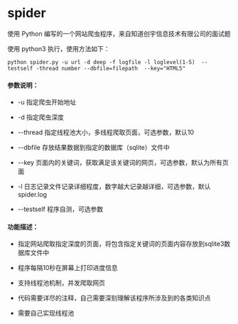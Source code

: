 # spider
使用 Python 编写的一个网站爬虫程序，来自知道创宇信息技术有限公司的面试题

使用 python3 执行，使用方法如下：
```
python spider.py -u url -d deep -f logfile -l loglevel(1-5)  --testself -thread number --dbfile=filepath  --key="HTML5"
```

#### 参数说明：

+ -u 指定爬虫开始地址

+ -d 指定爬虫深度

+ --thread 指定线程池大小，多线程爬取页面，可选参数，默认10

+ --dbfile 存放结果数据到指定的数据库（sqlite）文件中

+ --key 页面内的关键词，获取满足该关键词的网页，可选参数，默认为所有页面

+ -l 日志记录文件记录详细程度，数字越大记录越详细，可选参数，默认spider.log

+ --testself 程序自测，可选参数


#### 功能描述：

+ 指定网站爬取指定深度的页面，将包含指定关键词的页面内容存放到sqlite3数据库文件中

+ 程序每隔10秒在屏幕上打印进度信息

+ 支持线程池机制，并发爬取网页

+ 代码需要详尽的注释，自己需要深刻理解该程序所涉及到的各类知识点

+ 需要自己实现线程池
